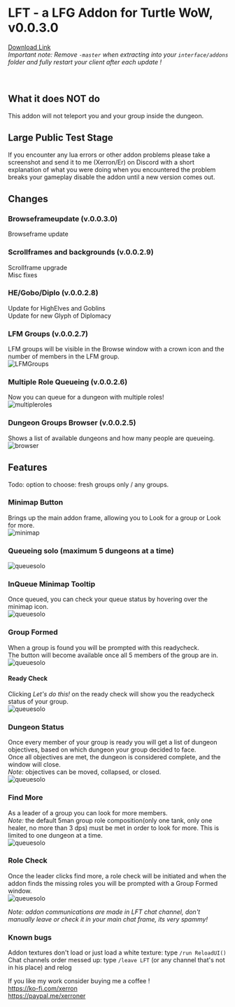 # LFT - a LFG Addon for Turtle WoW, v0.0.3.0

[Download Link](https://github.com/CosminPOP/LFT/releases/latest/download/LFT.zip) <br>
_Important note: Remove `-master` when extracting into your `interface/addons` folder and fully restart your client after each update !_<BR><BR><Br>

## What it does NOT do ####
This addon will not teleport you and your group inside the dungeon.

## Large Public Test Stage ##
If you encounter any lua errors or other addon problems please take a screenshot and send it to me (Xerron/Er) on Discord with a short explanation of what you were doing when you encountered the problem breaks your gameplay disable the addon until a new version comes out.

## Changes ##
  
### Browseframeupdate (v.0.0.3.0) ###
Browseframe update<br>

### Scrollframes and backgrounds (v.0.0.2.9) ###
Scrollframe upgrade<br>
Misc fixes<br>

### HE/Gobo/Diplo (v.0.0.2.8) ###
Update for HighElves and Goblins<br>
Update for new Glyph of Diplomacy<br>

### LFM Groups (v.0.0.2.7) ###
LFM groups will be visible in the Browse window with a crown icon and the number of members in the LFM group.<br>
![LFMGroups](https://imgur.com/TjJ7yOY.png)

### Multiple Role Queueing (v.0.0.2.6) ###
Now you can queue for a dungeon with multiple roles!<br>
![multipleroles](https://imgur.com/cjoIt7y.png)

### Dungeon Groups Browser (v.0.0.2.5) ###
Shows a list of available dungeons and how many people are queueing.<Br>
![browser](https://imgur.com/wpefzYP.png)

  
## Features ##
Todo: option to choose: fresh groups only / any groups.

### Minimap Button ###
Brings up the main addon frame, allowing you to Look for a group or Look for more.<Br>
![minimap](https://imgur.com/Z1uRxqz.png)

### Queueing solo (maximum 5 dungeons at a time) ###
![queuesolo](https://imgur.com/ZWd7awX.png)

### InQueue Minimap Tooltip ###
Once queued, you can check your queue status by hovering over the minimap icon.<br>
![queuesolo](https://imgur.com/O0MNsKv.png)

### Group Formed ####
When a group is found you will be prompted with this readycheck.<br>
The button will become available once all 5 members of the group are in.<br>
![queuesolo](https://imgur.com/9rHbnfQ.png)

#### Ready Check ####
Clicking *Let's do this!* on the ready check will show you the readycheck status of your group.<br>
![queuesolo](https://imgur.com/1h3FDYG.png)

### Dungeon Status ###
Once every member of your group is ready you will get a list of dungeon objectives, based on which dungeon your group decided to face.<br>
Once all objectives are met, the dungeon is considered complete, and the window will close.<br>
_Note:_ objectives can be moved, collapsed, or closed.<br>
![queuesolo](https://imgur.com/UGRDmzm.png)

### Find More ###
As a leader of a group you can look for more members.<br>
_Note:_ the default 5man group role composition(only one tank, only one healer, no more than 3 dps) must be met in order to look for more. This is limited to one dungeon at a time.<Br>
![queuesolo](https://imgur.com/iOkkHks.png)

### Role Check ###
Once the leader clicks find more, a role check will be initiated and when the addon finds the missing roles you will be prompted with a Group Formed window.<br>
![queuesolo](https://imgur.com/62LdVAT.png)



_Note: addon communications are made in LFT chat channel, don't manually leave or check it in your main chat frame, its very spammy!_<Br>

### Known bugs ###
Addon textures don't load or just load a white texture: type `/run ReloadUI()`<br>
Chat channels order messed up: type `/leave LFT` (or any channel that's not in his place) and relog<br>


If you like my work consider buying me a coffee !<br> 
https://ko-fi.com/xerron <br>
https://paypal.me/xerroner <br>
